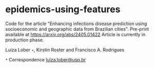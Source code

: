 # epidemics-using-features
Code for the article "Enhancing infections disease prediction using socioeconomic and geographic data from Brazilian cities".
Pre-print available at https://arxiv.org/abs/2405.01422
Article is currently in production phase.

Luiza Lober `∗`, Kirstin Roster and Francisco A. Rodrigues

`*` Correspondence luiza.lober@usp.br
